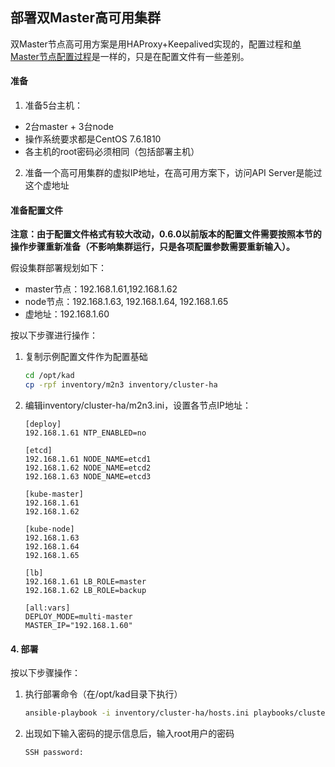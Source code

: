 ## 部署双Master高可用集群

双Master节点高可用方案是用HAProxy+Keepalived实现的，配置过程和[单Master节点配置过程](../guide/getting-started.md)是一样的，只是在配置文件有一些差别。

#### 准备

1. 准备5台主机：
- 2台master + 3台node
- 操作系统要求都是CentOS 7.6.1810
- 各主机的root密码必须相同（包括部署主机）
2. 准备一个高可用集群的虚拟IP地址，在高可用方案下，访问API Server是能过这个虚地址

#### 准备配置文件

**注意：由于配置文件格式有较大改动，0.6.0以前版本的配置文件需要按照本节的操作步骤重新准备（不影响集群运行，只是各项配置参数需要重新输入）。**

假设集群部署规划如下：
- master节点：192.168.1.61,192.168.1.62
- node节点：192.168.1.63, 192.168.1.64, 192.168.1.65
- 虚地址：192.168.1.60

按以下步骤进行操作：
1. 复制示例配置文件作为配置基础
    ```bash
    cd /opt/kad
    cp -rpf inventory/m2n3 inventory/cluster-ha
    ```
1. 编辑inventory/cluster-ha/m2n3.ini，设置各节点IP地址：
    ```
    [deploy]
    192.168.1.61 NTP_ENABLED=no

    [etcd]
    192.168.1.61 NODE_NAME=etcd1
    192.168.1.62 NODE_NAME=etcd2
    192.168.1.63 NODE_NAME=etcd3

    [kube-master]
    192.168.1.61
    192.168.1.62

    [kube-node]
    192.168.1.63
    192.168.1.64
    192.168.1.65

    [lb]
    192.168.1.61 LB_ROLE=master
    192.168.1.62 LB_ROLE=backup

    [all:vars]
    DEPLOY_MODE=multi-master
    MASTER_IP="192.168.1.60"
    ```

#### 4. 部署

按以下步骤操作：

1. 执行部署命令（在/opt/kad目录下执行）
    ```bash
    ansible-playbook -i inventory/cluster-ha/hosts.ini playbooks/cluster/k8s-setup.yml -k
    ```
1. 出现如下输入密码的提示信息后，输入root用户的密码
    ```
    SSH password:
    ```

